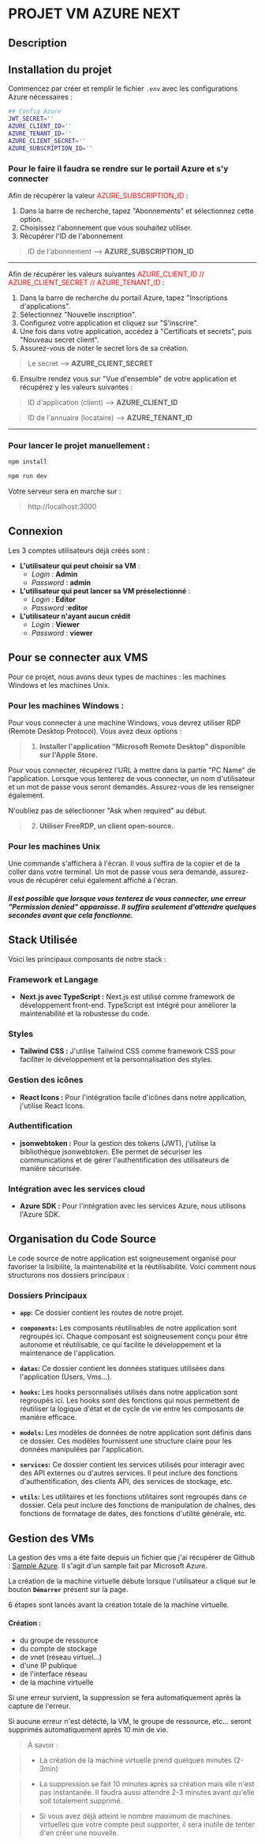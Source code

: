 # PROJET VM AZURE NEXT

## Description

## Installation du projet

Commencez par créer et remplir le fichier `.env` avec les configurations Azure nécessaires :

```bash
## Config Azure
JWT_SECRET=''
AZURE_CLIENT_ID=''
AZURE_TENANT_ID=''
AZURE_CLIENT_SECRET=''
AZURE_SUBSCRIPTION_ID=''
```

### Pour le faire il faudra se rendre sur le portail Azure et s'y connecter

Afin de récupérer la valeur <span style="color: #FF0000">AZURE_SUBSCRIPTION_ID</span> :

1. Dans la barre de recherche, tapez "Abonnements" et sélectionnez cette option.
2. Choisissez l'abonnement que vous souhaitez utiliser.
3. Récupérer l'ID de l'abonnement

> ID de l'abonnement --> **AZURE_SUBSCRIPTION_ID**

---

Afin de récupérer les valeurs suivantes <span style="color: #FF0000">AZURE_CLIENT_ID // AZURE_CLIENT_SECRET // AZURE_TENANT_ID</span> :

1. Dans la barre de recherche du portail Azure, tapez "Inscriptions d'applications".
2. Sélectionnez "Nouvelle inscription".
3. Configurez votre application et cliquez sur "S'inscrire".
4. Une fois dans votre application, accédez à "Certificats et secrets", puis "Nouveau secret client".
5. Assurez-vous de noter le secret lors de sa création.

> Le secret --> **AZURE_CLIENT_SECRET**

6. Ensuitre rendez vous sur "Vue d'ensemble" de votre application et récupérez y les valeurs suivantes :

> ID d'application (client) --> **AZURE_CLIENT_ID**

> ID de l'annuaire (locataire) --> **AZURE_TENANT_ID**

---

### Pour lancer le projet **manuellement** :

```bash
npm install
```

```bash
npm run dev
```

Votre serveur sera en marche sur :

> http://localhost:3000

## Connexion

Les 3 comptes utilisateurs déjà créés sont :

- **L'utilisateur qui peut choisir sa VM** :
  - _Login_ : **Admin**
  - _Password_ : **admin**
- **L'utilisateur qui peut lancer sa VM préselectionné** :
  - _Login_ : **Editor**
  - _Password_ :**editor**
- **L'utilisateur n'ayant aucun crédit**
  - _Login_ : **Viewer**
  - _Password_ : **viewer**

## Pour se connecter aux VMS

Pour ce projet, nous avons deux types de machines : les machines Windows et les machines Unix.

### Pour les machines Windows :

Pour vous connecter à une machine Windows, vous devrez utiliser RDP (Remote Desktop Protocol). Vous avez deux options :

> 1.  **Installer l'application "Microsoft Remote Desktop" disponible sur l'Apple Store.**

Pour vous connecter, récupérez l'URL à mettre dans la partie "PC Name" de l'application. Lorsque vous tenterez de vous connecter, un nom d'utilisateur et un mot de passe vous seront demandés. Assurez-vous de les renseigner également.

N'oubliez pas de sélectionner "Ask when required" au début.

> 2. **Utiliser FreeRDP, un client open-source.**

### Pour les machines Unix

Une commande s'affichera à l'écran. Il vous suffira de la copier et de la coller dans votre terminal. Un mot de passe vous sera demandé, assurez-vous de récupérer celui également affiché à l'écran.

##### Il est possible que lorsque vous tenterez de vous connecter, une erreur "Permission denied" apparaisse. Il suffira seulement d'attendre quelques secondes avant que cela fonctionne.

## Stack Utilisée

Voici les principaux composants de notre stack :

### Framework et Langage

- **Next.js avec TypeScript :** Next.js est utilisé comme framework de développement front-end. TypeScript est intégré pour améliorer la maintenabilité et la robustesse du code.

### Styles

- **Tailwind CSS :** J'utilise Tailwind CSS comme framework CSS pour faciliter le développement et la personnalisation des styles.

### Gestion des icônes

- **React Icons :** Pour l'intégration facile d'icônes dans notre application, j'utilise React Icons.

### Authentification

- **jsonwebtoken :** Pour la gestion des tokens (JWT), j'utilise la bibliothèque jsonwebtoken. Elle permet de sécuriser les communications et de gérer l'authentification des utilisateurs de manière sécurisée.

### Intégration avec les services cloud

- **Azure SDK :** Pour l'intégration avec les services Azure, nous utilisons l'Azure SDK.

## Organisation du Code Source

Le code source de notre application est soigneusement organisé pour favoriser la lisibilité, la maintenabilité et la réutilisabilité. Voici comment nous structurons nos dossiers principaux :

### Dossiers Principaux

- **`app`:** Ce dossier contient les routes de notre projet.

- **`components`:** Les composants réutilisables de notre application sont regroupés ici. Chaque composant est soigneusement conçu pour être autonome et réutilisable, ce qui facilite le développement et la maintenance de l'application.

- **`datas`:** Ce dossier contient les données statiques utilisées dans l'application (Users, Vms...).

- **`hooks`:** Les hooks personnalisés utilisés dans notre application sont regroupés ici. Les hooks sont des fonctions qui nous permettent de réutiliser la logique d'état et de cycle de vie entre les composants de manière efficace.

- **`models`:** Les modèles de données de notre application sont définis dans ce dossier. Ces modèles fournissent une structure claire pour les données manipulées par l'application.

- **`services`:** Ce dossier contient les services utilisés pour interagir avec des API externes ou d'autres services. Il peut inclure des fonctions d'authentification, des clients API, des services de stockage, etc.

- **`utils`:** Les utilitaires et les fonctions utilitaires sont regroupés dans ce dossier. Cela peut inclure des fonctions de manipulation de chaînes, des fonctions de formatage de dates, des fonctions d'utilité générale, etc.

## Gestion des VMs

La gestion des vms a été faite depuis un fichier que j'ai récupérer de Github : [Sample Azure](https://github.com/Azure-Samples/js-e2e/blob/main/resources/virtual-machines/create-vm.js).
Il s'agit d'un sample fait par Microsoft Azure.

La création de la machine virtuelle débute lorsque l'utilisateur a cliqué sur le bouton **`Démarrer`** présent sur la page.

6 étapes sont lancés avant la création totale de la machine virtuelle.

#### Création :

- du groupe de ressource
- du compte de stockage
- de vnet (réseau virtuel...)
- d'une IP publique
- de l'interface réseau
- de la machine virtuelle

Si une erreur survient, la suppression se fera automatiquement après la capture de l'erreur.

Si aucune erreur n'est détécté, la VM, le groupe de ressource, etc... seront supprimés automatiquement après 10 min de vie.

> À savoir :

> - La création de la machine virtuelle prend quelques minutes (2-3min)

> - La suppression se fait 10 minutes après sa création mais elle n'est pas instantanée. Il faudra aussi attendre 2-3 minutes avant qu'elle soit totalement supprimé.

> - Si vous avez déjà atteint le nombre maximum de machines virtuelles que votre compte peut supporter, il sera inutile de tenter d'en créer une nouvelle.
